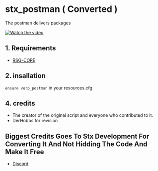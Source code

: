 # stx_postman ( Converted )
The postman delivers packages

[![Watch the video](https://i.ibb.co/89Cq9B5/Screenshot-2023-07-18-022442.png)](https://streamable.com/t0hhwx)

## 1. Requirements

- [RSG-CORE](https://github.com/Rexshack-RedM/rsg-core)

## 2. insallation
`ensure vorp_postman` in your resources.cfg


## 4. credits
- The creator of the original script and everyone who contributed to it.
- DerHobbs for revision

## Biggest Credits Goes To Stx Development For Converting It And Not Hidding The Code And Make It Free
* [Discord](https://discord.gg/pTq4D5DkFD)
